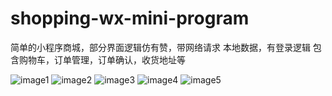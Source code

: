 # shopping-wx-mini-program
简单的小程序商城，部分界面逻辑仿有赞，带网络请求
本地数据，有登录逻辑
包含购物车，订单管理，订单确认，收货地址等

 ![image1](https://github.com/partusorta/shopping-wx-mini-program/blob/master/pages/image/screen/3.42.33.png)
 ![image2](https://github.com/partusorta/shopping-wx-mini-program/blob/master/pages/image/screen/3.43.05.png)
 ![image3](https://github.com/partusorta/shopping-wx-mini-program/blob/master/pages/image/screen/3.53.39.png)
 ![image4](https://github.com/partusorta/shopping-wx-mini-program/blob/master/pages/image/screen/3.54.03.png)
 ![image5](https://github.com/partusorta/shopping-wx-mini-program/blob/master/pages/image/screen/3.54.25.png)
